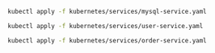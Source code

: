 ```sh
kubectl apply -f kubernetes/services/mysql-service.yaml
```

```sh
kubectl apply -f kubernetes/services/user-service.yaml
```

```sh
kubectl apply -f kubernetes/services/order-service.yaml
```